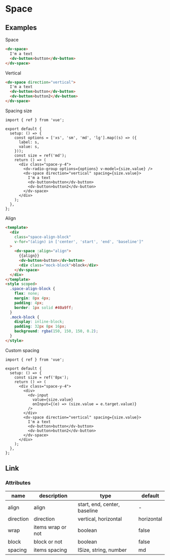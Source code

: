 # Space

## Examples

Space

```html :::demo
<dv-space>
  I'm a text
  <dv-button>button</dv-button>
</dv-space>
```

Vertical

```html :::demo
<dv-space direction="vertical">
  I'm a text
  <dv-button>button</dv-button>
  <dv-button>button2</dv-button>
</dv-space>
```

Spacing size

```tsx :::run
import { ref } from 'vue';

export default {
  setup: () => {
    const options = ['xs', 'sm', 'md', 'lg'].map((s) => ({
      label: s,
      value: s,
    }));
    const size = ref('md');
    return () => (
      <div class="space-y-4">
        <dv-radio-group options={options} v-model={size.value} />
        <dv-space direction="vertical" spacing={size.value}>
          I'm a text
          <dv-button>button</dv-button>
          <dv-button>button2</dv-button>
        </dv-space>
      </div>
    );
  },
};
```

Align

```html :::run
<template>
  <div
    class="space-align-block"
    v-for="(align) in ['center', 'start', 'end', 'baseline']"
  >
    <dv-space :align="align">
      {{align}}
      <dv-button>button</dv-button>
      <div class="mock-block">block</div>
    </dv-space>
  </div>
</template>
<style scoped>
  .space-align-block {
    flex: none;
    margin: 8px 4px;
    padding: 4px;
    border: 1px solid #40a9ff;
  }
  .mock-block {
    display: inline-block;
    padding: 32px 8px 16px;
    background: rgba(150, 150, 150, 0.2);
  }
</style>
```

Custom spacing

```tsx :::run
import { ref } from 'vue';

export default {
  setup: () => {
    const size = ref('8px');
    return () => (
      <div class="space-y-4">
        <div>
          <dv-input
            value={size.value}
            onInput={(e) => (size.value = e.target.value)}
          />
        </div>
        <dv-space direction="vertical" spacing={size.value}>
          I'm a text
          <dv-button>button</dv-button>
          <dv-button>button2</dv-button>
        </dv-space>
      </div>
    );
  },
};
```

## Link

### Attributes

| name      | description       | type                         | default    |
| --------- | ----------------- | ---------------------------- | ---------- |
| align     | align             | start, end, center, baseline | -          |
| direction | direction         | vertical, horizontal         | horizontal |
| wrap      | items wrap or not | boolean                      | false      |
| block     | block or not      | boolean                      | false      |
| spacing   | items spacing     | ISize, string, number        | md         |
